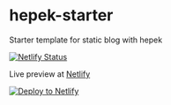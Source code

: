 # hepek-starter

Starter template for static blog with hepek

[![Netlify Status](https://api.netlify.com/api/v1/badges/d1ca17e1-e315-4f14-8e55-a1ad14b28abc/deploy-status)](https://app.netlify.com/sites/hepek-starter/deploys)

Live preview at [Netlify](https://hepek-starter.netlify.com/)

[![Deploy to Netlify](https://www.netlify.com/img/deploy/button.svg)](https://app.netlify.com/start/deploy?repository=https://github.com/sake92/hepek-starter)
